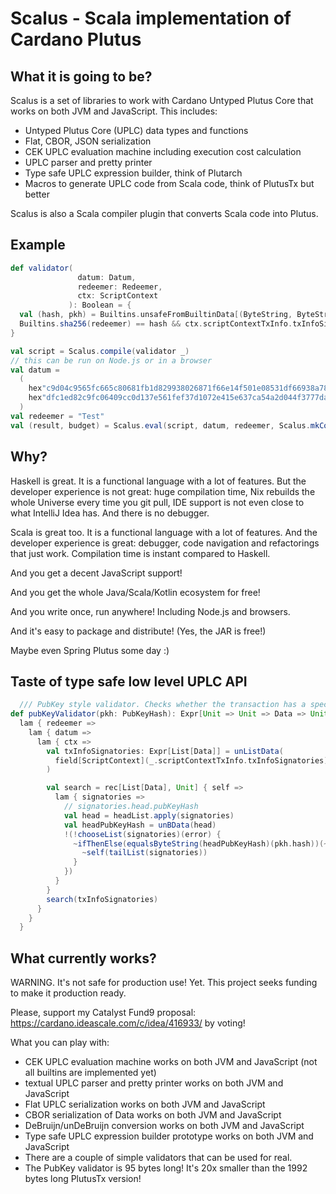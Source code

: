 # Scalus - Scala implementation of Cardano Plutus

## What it is going to be?

Scalus is a set of libraries to work with Cardano Untyped Plutus Core that works on both JVM and JavaScript.
This includes:

- Untyped Plutus Core (UPLC) data types and functions
- Flat, CBOR, JSON serialization
- CEK UPLC evaluation machine including execution cost calculation
- UPLC parser and pretty printer
- Type safe UPLC expression builder, think of Plutarch
- Macros to generate UPLC code from Scala code, think of PlutusTx but better

Scalus is also a Scala compiler plugin that converts Scala code into Plutus.

## Example

```scala
def validator(
               datum: Datum,
               redeemer: Redeemer,
               ctx: ScriptContext
             ): Boolean = {
  val (hash, pkh) = Builtins.unsafeFromBuiltinData[(ByteString, ByteString)](datum)
  Builtins.sha256(redeemer) == hash && ctx.scriptContextTxInfo.txInfoSignatories.contains(pkh)
}

val script = Scalus.compile(validator _)
// this can be run on Node.js or in a browser
val datum =
  (
    hex"c9d04c9565fc665c80681fb1d829938026871f66e14f501e08531df66938a789",
    hex"dfc1ed82c9fc06409cc0d137e561fef37d1072e415e637ca54a2d044f3777da9"
  )
val redeemer = "Test"
val (result, budget) = Scalus.eval(script, datum, redeemer, Scalus.mkContext())

```

## Why?

Haskell is great. It is a functional language with a lot of features.
But the developer experience is not great: huge compilation time, Nix rebuilds the whole Universe every time you git
pull, IDE support is not even close to what IntelliJ Idea has.
And there is no debugger.

Scala is great too. It is a functional language with a lot of features.
And the developer experience is great: debugger, code navigation and refactorings that just work.
Compilation time is instant compared to Haskell.

And you get a decent JavaScript support!

And you get the whole Java/Scala/Kotlin ecosystem for free!

And you write once, run anywhere! Including Node.js and browsers.

And it's easy to package and distribute! (Yes, the JAR is free!)

Maybe even Spring Plutus some day :) 

## Taste of type safe low level UPLC API

```scala
  /// PubKey style validator. Checks whether the transaction has a specific signature
def pubKeyValidator(pkh: PubKeyHash): Expr[Unit => Unit => Data => Unit] =
  lam { redeemer =>
    lam { datum =>
      lam { ctx =>
        val txInfoSignatories: Expr[List[Data]] = unListData(
          field[ScriptContext](_.scriptContextTxInfo.txInfoSignatories).apply(ctx)
        )

        val search = rec[List[Data], Unit] { self =>
          lam { signatories =>
            // signatories.head.pubKeyHash
            val head = headList.apply(signatories)
            val headPubKeyHash = unBData(head)
            !(!chooseList(signatories)(error) {
              ~ifThenElse(equalsByteString(headPubKeyHash)(pkh.hash))(~()) {
                ~self(tailList(signatories))
              }
            })
          }
        }
        search(txInfoSignatories)
      }
    }
  }
```

## What currently works?

WARNING. It's not safe for production use! Yet.
This project seeks funding to make it production ready.

Please, support my Catalyst Fund9 proposal: https://cardano.ideascale.com/c/idea/416933/ by voting!

What you can play with:
- CEK UPLC evaluation machine works on both JVM and JavaScript (not all builtins are implemented yet)
- textual UPLC parser and pretty printer works on both JVM and JavaScript
- Flat UPLC serialization works on both JVM and JavaScript
- CBOR serialization of Data works on both JVM and JavaScript
- DeBruijn/unDeBruijn conversion works on both JVM and JavaScript
- Type safe UPLC expression builder prototype works on both JVM and JavaScript
- There are a couple of simple validators that can be used for real.
- The PubKey validator is 95 bytes long! It's 20x smaller than the 1992 bytes long PlutusTx version!

